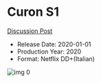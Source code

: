 # Curon S1

[Discussion Post](https://www.avsforum.com/threads/bass-eq-for-filtered-movies.2995212/post-59899480)

* Release Date: 2020-01-01
* Production Year: 2020
* Format: Netflix DD+(Italian)

![img 0](https://i.imgur.com/GMpC9fP.jpg)

